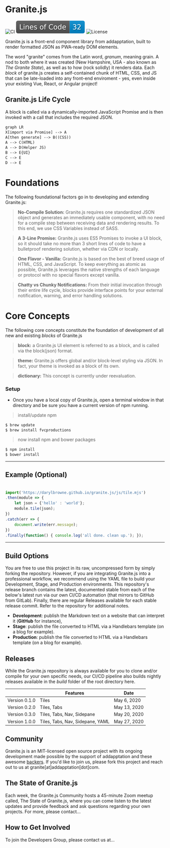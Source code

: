 # Granite.js

![CI](https://github.com/darylbrowne/granite.js/workflows/CI/badge.svg) ![Generated Button](https://raw.githubusercontent.com/darylbrowne/granite.js/image-data/badge.svg) ![License](http://img.shields.io/:license-mit-blue.svg?style=flat-square)

Granite.js is a front-end component library from addapptation, built to render formatted JSON as PWA-ready DOM elements.

The word "granite" comes from the Latin word, _granum_, meaning grain. A nod to both where it was created (New Hampshire, USA - also known as _The Granite State_), as well as to how (rock solidly) it renders data. Each _block_ of granite.js creates a self-contained chunk of HTML, CSS, and JS that can be late-loaded into any front-end enviroment - yes, even inside your existing Vue, React, or Angular project!

## Granite.js Life Cycle

A block is called via a dynamically-imported JavaScript Promise and is then invoked with a call that includes the required JSON. 

```mermaid
graph LR
X[import via Promise] --> A
A[then generate] --> B((CSS))
A --> C(HTML)
A --> D(Helper JS)
B --> E{UI}
C --> E
D --> E
```

# Foundations

The following foundational factors go in to developing and extending Granite.js: 

> **No-Compile Solution:** Granite.js requires one standardized JSON object and generates an immediately usable component, with no need for a compile step between receiving data and rendering results. To this end, we use CSS Variables instead of SASS.

> **A 3-Line Promise:** Granite.js uses ES5 Promises to invoke a UI block, so it should take no more than 3 short lines of code to have a bulletproof rendering solution, whether via CDN or locally. 

> **One Flavor - Vanilla:** Granite.js is based on the best of breed usage of HTML, CSS, and JavaScript. To keep everything as atomic as possible, Granite.js leverages the native strengths of each language or protocol with no special flavors except vanilla. 

> **Chatty vs Chunky Notifications:** From their initial invocation through their entire life cycle, blocks provide interface points for your external notification, warning, and error handling solutions.  

# Core Concepts

The following core concepts constitute the foundation of development of all new and existing _blocks_ of Granite.js 

> **block:** a Granite.js UI element is referred to as a block, and is called via the block(json) format.

> **theme:** Granite.js offers global and/or block-level styling via JSON. In fact, your theme is invoked as a block of its own.

> **dictionary:** This concept is currently under reevaluation.


### Setup

- Once you have a local copy of Granite.js, open a terminal window in that directory and be sure you have a current version of npm running.

> install/update npm

```shell
$ brew update
$ brew install fvcproductions
```

> now install npm and bower packages

```shell
$ npm install
$ bower install
```


---

## Example (Optional)

```javascript

import('https://darylbrowne.github.io/granite.js/js/tile.mjs')
.then(module => {
    let json = {'hello' : 'world'};
    module.tile(json);
})
.catch(err => {
    document.write(err.message);
})
.finally(function() { console.log('all done. clean up.'); });   

```

---


##  Build Options

You are free to use this project in its raw, uncompressed form by simply forking the repository. However, if you are integrating Granite.js into a professional workflow, we recommend using the YAML file to build your Development, Stage, and Production environments. This repository's release branch contains the latest, documented stable from each of the below's latest run via our own CI/CD automation (that mirrors to GitHub from GitLab). Finally, there are regular Releases available for each stable release commit. Refer to the repository for additional notes. 

- **Development**: publish the Markdown text on a website that can interpret it (**GitHub** for instance),
- **Stage**: publish the file converted to HTML via a Handlebars template (on a blog for example).
- **Production**: publish the file converted to HTML via a Handlebars template (on a blog for example).

## Releases

While the Granite.js repository is always available for you to clone and/or compile for your own specific needs, our CI/CD pipeline also builds nightly releases available in the _build_ folder of the root directory here. 

|                |Features                          |Date                         |
|----------------|-------------------------------|-----------------------------|
|Version 0.1.0|Tiles            |May 6, 2020            |
|Version 0.2.0          |Tiles, Tabs            |May 13, 2020           |
|Version 0.3.0          |Tiles, Tabs, Nav, Sidepane|May 20, 2020|
|Version 1.0.0          |Tiles, Tabs, Nav, Sidepane, YAML|May 27, 2020|


## Community

Granite.js is an MIT-licensed open source project with its ongoing development made possible by the support of addapptation and these awesome [backers](https://addapptation.com). If you'd like to join us, please fork this project and reach out to us at granite[at]addapptation[dot]com. 


## The State of Granite.js

Each week, the Granite.js Community hosts a 45-minute Zoom meetup called, The State of Granite.js, where you can come listen to the latest updates and provide feedback and ask questions regarding your own projects. For more, please contact...


## How to Get Involved

To join the Developers Group, please contact us at... 



